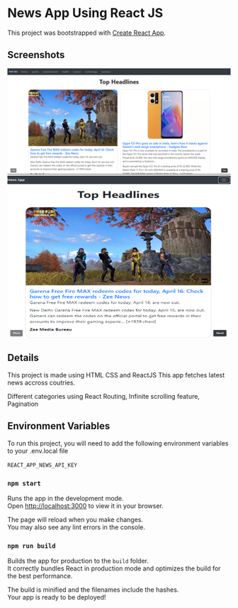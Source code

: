 # News App Using React JS

This project was bootstrapped with [Create React App](https://github.com/facebook/create-react-app).

## Screenshots

![App Screenshot](./snip.png)
![App Screenshot](./snip1.png)

## Details

This project is made using HTML CSS and ReactJS
This app fetches latest news accross coutries.

Different categories using React Routing,
Infinite scrolling feature,
Pagination

## Environment Variables

To run this project, you will need to add the following environment variables to your .env.local file

`REACT_APP_NEWS_API_KEY`

### `npm start`

Runs the app in the development mode.\
Open [http://localhost:3000](http://localhost:3000) to view it in your browser.

The page will reload when you make changes.\
You may also see any lint errors in the console.


### `npm run build`

Builds the app for production to the `build` folder.\
It correctly bundles React in production mode and optimizes the build for the best performance.

The build is minified and the filenames include the hashes.\
Your app is ready to be deployed!




